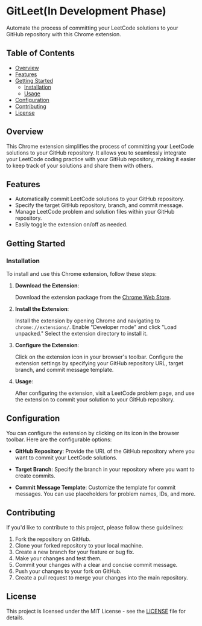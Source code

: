 # GitLeet(In Development Phase)
Automate the process of committing your LeetCode solutions to your GitHub repository with this Chrome extension.

## Table of Contents

- [Overview](#overview)
- [Features](#features)
- [Getting Started](#getting-started)
  - [Installation](#installation)
  - [Usage](#usage)
- [Configuration](#configuration)
- [Contributing](#contributing)
- [License](#license)

## Overview

This Chrome extension simplifies the process of committing your LeetCode solutions to your GitHub repository. It allows you to seamlessly integrate your LeetCode coding practice with your GitHub repository, making it easier to keep track of your solutions and share them with others.

## Features

- Automatically commit LeetCode solutions to your GitHub repository.
- Specify the target GitHub repository, branch, and commit message.
- Manage LeetCode problem and solution files within your GitHub repository.
- Easily toggle the extension on/off as needed.

## Getting Started

### Installation

To install and use this Chrome extension, follow these steps:

1. **Download the Extension**:

   Download the extension package from the [Chrome Web Store](https://chrome.google.com/webstore).

2. **Install the Extension**:

   Install the extension by opening Chrome and navigating to `chrome://extensions/`. Enable "Developer mode" and click "Load unpacked." Select the extension directory to install it.

3. **Configure the Extension**:

   Click on the extension icon in your browser's toolbar. Configure the extension settings by specifying your GitHub repository URL, target branch, and commit message template.

4. **Usage**:

   After configuring the extension, visit a LeetCode problem page, and use the extension to commit your solution to your GitHub repository.

## Configuration

You can configure the extension by clicking on its icon in the browser toolbar. Here are the configurable options:

- **GitHub Repository**: Provide the URL of the GitHub repository where you want to commit your LeetCode solutions.

- **Target Branch**: Specify the branch in your repository where you want to create commits.

- **Commit Message Template**: Customize the template for commit messages. You can use placeholders for problem names, IDs, and more.

## Contributing

If you'd like to contribute to this project, please follow these guidelines:

1. Fork the repository on GitHub.
2. Clone your forked repository to your local machine.
3. Create a new branch for your feature or bug fix.
4. Make your changes and test them.
5. Commit your changes with a clear and concise commit message.
6. Push your changes to your fork on GitHub.
7. Create a pull request to merge your changes into the main repository.

## License

This project is licensed under the MIT License - see the [LICENSE](LICENSE) file for details.
